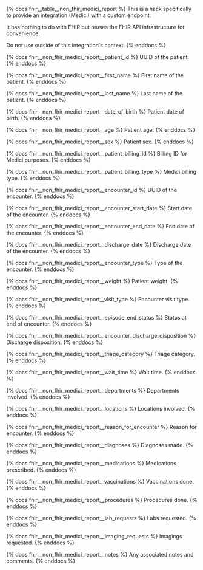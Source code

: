 {% docs fhir__table__non_fhir_medici_report %}
This is a hack specifically to provide an integration (Medici) with a custom endpoint.

It has nothing to do with FHIR but reuses the FHIR API infrastructure for convenience.

Do not use outside of this integration's context.
{% enddocs %}

{% docs fhir__non_fhir_medici_report__patient_id %}
UUID of the patient.
{% enddocs %}

{% docs fhir__non_fhir_medici_report__first_name %}
First name of the patient.
{% enddocs %}

{% docs fhir__non_fhir_medici_report__last_name %}
Last name of the patient.
{% enddocs %}

{% docs fhir__non_fhir_medici_report__date_of_birth %}
Patient date of birth.
{% enddocs %}

{% docs fhir__non_fhir_medici_report__age %}
Patient age.
{% enddocs %}

{% docs fhir__non_fhir_medici_report__sex %}
Patient sex.
{% enddocs %}

{% docs fhir__non_fhir_medici_report__patient_billing_id %}
Billing ID for Medici purposes.
{% enddocs %}

{% docs fhir__non_fhir_medici_report__patient_billing_type %}
Medici billing type.
{% enddocs %}

{% docs fhir__non_fhir_medici_report__encounter_id %}
UUID of the encounter.
{% enddocs %}

{% docs fhir__non_fhir_medici_report__encounter_start_date %}
Start date of the encounter.
{% enddocs %}

{% docs fhir__non_fhir_medici_report__encounter_end_date %}
End date of the encounter.
{% enddocs %}

{% docs fhir__non_fhir_medici_report__discharge_date %}
Discharge date of the encounter.
{% enddocs %}

{% docs fhir__non_fhir_medici_report__encounter_type %}
Type of the encounter.
{% enddocs %}

{% docs fhir__non_fhir_medici_report__weight %}
Patient weight.
{% enddocs %}

{% docs fhir__non_fhir_medici_report__visit_type %}
Encounter visit type.
{% enddocs %}

{% docs fhir__non_fhir_medici_report__episode_end_status %}
Status at end of encounter.
{% enddocs %}

{% docs fhir__non_fhir_medici_report__encounter_discharge_disposition %}
Discharge disposition.
{% enddocs %}

{% docs fhir__non_fhir_medici_report__triage_category %}
Triage category.
{% enddocs %}

{% docs fhir__non_fhir_medici_report__wait_time %}
Wait time.
{% enddocs %}

{% docs fhir__non_fhir_medici_report__departments %}
Departments involved.
{% enddocs %}

{% docs fhir__non_fhir_medici_report__locations %}
Locations involved.
{% enddocs %}

{% docs fhir__non_fhir_medici_report__reason_for_encounter %}
Reason for encounter.
{% enddocs %}

{% docs fhir__non_fhir_medici_report__diagnoses %}
Diagnoses made.
{% enddocs %}

{% docs fhir__non_fhir_medici_report__medications %}
Medications prescribed.
{% enddocs %}

{% docs fhir__non_fhir_medici_report__vaccinations %}
Vaccinations done.
{% enddocs %}

{% docs fhir__non_fhir_medici_report__procedures %}
Procedures done.
{% enddocs %}

{% docs fhir__non_fhir_medici_report__lab_requests %}
Labs requested.
{% enddocs %}

{% docs fhir__non_fhir_medici_report__imaging_requests %}
Imagings requested.
{% enddocs %}

{% docs fhir__non_fhir_medici_report__notes %}
Any associated notes and comments.
{% enddocs %}
